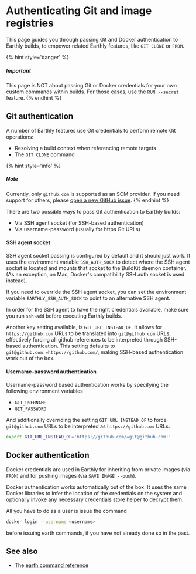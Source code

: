 # Authenticating Git and image registries

This page guides you through passing Git and Docker authentication to Earthly builds, to empower related Earthly features, like `GIT CLONE` or `FROM`.

{% hint style='danger' %}
##### Important

This page is NOT about passing Git or Docker credentials for your own custom commands within builds. For those cases, use the [`RUN --secret`](../earthfile/earthfile.md#run) feature.
{% endhint %}

## Git authentication

A number of Earthly features use Git credentials to perform remote Git operations:

* Resolving a build context when referencing remote targets
* The `GIT CLONE` command

{% hint style='info' %}
##### Note

Currently, only `github.com` is supported as an SCM provider. If you need support for others, please [open a new GitHub issue](https://github.com/vladaionescu/earthly/issues/new).
{% endhint %}

There are two possible ways to pass Git authentication to Earthly builds:

* Via SSH agent socket (for SSH-based authentication)
* Via username-password (usually for https Git URLs)

#### SSH agent socket

SSH agent socket passing is configured by default and it should just work. It uses the environment variable `SSH_AUTH_SOCK` to detect where the SSH agent socket is located and mounts that socket to the BuildKit daemon container. (As an exception, on Mac, Docker's compatibility SSH auth socket is used instead).

If you need to override the SSH agent socket, you can set the environment variable `EARTHLY_SSH_AUTH_SOCK` to point to an alternative SSH agent.

In order for the SSH agent to have the right credentials available, make sure you run `ssh-add` before executing Earthly builds.

Another key setting available, is `GIT_URL_INSTEAD_OF`. It allows for `https://github.com` URLs to be translated into `git@github.com` URLs, effectively forcing all github references to be interpreted through SSH-based authentication. This setting defaults to `git@github.com:=https://github.com/`, making SSH-based authentication work out of the box.

#### Username-password authentication

Username-password based authentication works by specifying the following environment variables

* `GIT_USERNAME`
* `GIT_PASSWORD`

And additionally overriding the setting `GIT_URL_INSTEAD_OF` to force `git@github.com` URLs to be interpreted as `https://github.com` URLs:

```bash
export GIT_URL_INSTEAD_OF='https://github.com/=git@github.com:'
```

## Docker authentication

Docker credentials are used in Earthly for inheriting from private images (via `FROM`) and for pushing images (via `SAVE IMAGE --push`).

Docker authentication works automatically out of the box. It uses the same Docker libraries to infer the location of the credentials on the system and optionally invoke any necessary credentials store helper to decrypt them.

All you have to do as a user is issue the command

```bash
docker login --username <username>
```

before issuing earth commands, if you have not already done so in the past.

## See also

* The [earth command reference](../earth-command/earth-command.md)
